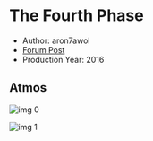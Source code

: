 # The Fourth Phase

* Author: aron7awol
* [Forum Post](https://www.avsforum.com/threads/bass-eq-for-filtered-movies.2995212/post-57917300)
* Production Year: 2016

## Atmos

![img 0](https://i.imgur.com/jsqpPXb.jpg)

![img 1](https://i.imgur.com/AFxWd1c.jpg)

